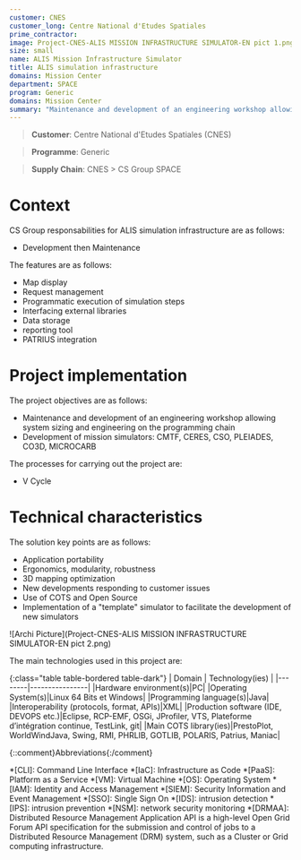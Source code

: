 ```yaml
---
customer: CNES
customer_long: Centre National d'Etudes Spatiales
prime_contractor: 
image: Project-CNES-ALIS MISSION INFRASTRUCTURE SIMULATOR-EN pict 1.png
size: small
name: ALIS Mission Infrastructure Simulator
title: ALIS simulation infrastructure
domains: Mission Center
department: SPACE
program: Generic
domains: Mission Center
summary: "Maintenance and development of an engineering workshop allowing system sizing and engineering on the programming chain. Development of mission simulators: CMTF, CERES, CSO, PLEIADES, CO3D, MICROCARB"
---
```


> __Customer__\: Centre National d'Etudes Spatiales (CNES)

> __Programme__\: Generic

> __Supply Chain__\: CNES >  CS Group SPACE


# Context


CS Group responsabilities for ALIS simulation infrastructure are as follows:
* Development then Maintenance



The features are as follows:
* Map display
* Request management
* Programmatic execution of simulation steps
* Interfacing external libraries
* Data storage
* reporting tool
* PATRIUS integration

# Project implementation

The project objectives are as follows:
* Maintenance and development of an engineering workshop allowing system sizing and engineering on the programming chain
* Development of mission simulators: CMTF, CERES, CSO, PLEIADES, CO3D, MICROCARB

The processes for carrying out the project are:
* V Cycle

# Technical characteristics

The solution key points are as follows:
* Application portability
* Ergonomics, modularity, robustness
* 3D mapping optimization
* New developments responding to customer issues
* Use of COTS and Open Source
* Implementation of a "template" simulator to facilitate the development of new simulators

![Archi Picture](Project-CNES-ALIS MISSION INFRASTRUCTURE SIMULATOR-EN pict 2.png)

The main technologies used in this project are:

{:class="table table-bordered table-dark"}
| Domain | Technology(ies) |
|--------|----------------|
|Hardware environment(s)|PC|
|Operating System(s)|Linux 64 Bits et Windows|
|Programming language(s)|Java|
|Interoperability (protocols, format, APIs)|XML|
|Production software (IDE, DEVOPS etc.)|Eclipse, RCP-EMF, OSGi, JProfiler, VTS, Plateforme d’intégration continue, TestLink, git|
|Main COTS library(ies)|PrestoPlot, WorldWindJava, Swing, RMI, PHRLIB, GOTLIB, POLARIS, Patrius, Maniac|



{::comment}Abbreviations{:/comment}

*[CLI]: Command Line Interface
*[IaC]: Infrastructure as Code
*[PaaS]: Platform as a Service
*[VM]: Virtual Machine
*[OS]: Operating System
*[IAM]: Identity and Access Management
*[SIEM]: Security Information and Event Management
*[SSO]: Single Sign On
*[IDS]: intrusion detection
*[IPS]: intrusion prevention
*[NSM]: network security monitoring
*[DRMAA]: Distributed Resource Management Application API is a high-level Open Grid Forum API specification for the submission and control of jobs to a Distributed Resource Management (DRM) system, such as a Cluster or Grid computing infrastructure.
